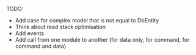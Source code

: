 TODO:
 - Add case for complex model that is not equal to DbEntity
 - Think about read stack optimisation
 - Add events
 - Add call from one module to another (for data only, for command, for command and data)
